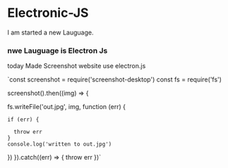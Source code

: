 # Electronic-JS

I am started a new Lauguage.

### nwe Lauguage  is Electron Js

today  Made Screenshot website use electron.js


`const screenshot = require('screenshot-desktop')
const fs = require('fs')


screenshot().then((img) => {

  fs.writeFile('out.jpg', img, function (err) {
  
    if (err) {
    
      throw err
    }
    console.log('written to out.jpg')
  })
}).catch((err) => {
  throw err
})`
